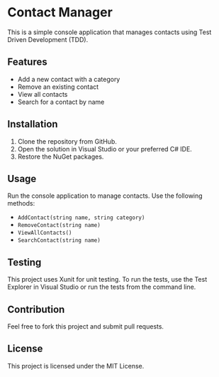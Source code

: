 # Contact Manager

This is a simple console application that manages contacts using Test Driven Development (TDD).

## Features

- Add a new contact with a category
- Remove an existing contact
- View all contacts
- Search for a contact by name

## Installation

1. Clone the repository from GitHub.
2. Open the solution in Visual Studio or your preferred C# IDE.
3. Restore the NuGet packages.

## Usage

Run the console application to manage contacts. Use the following methods:

- `AddContact(string name, string category)`
- `RemoveContact(string name)`
- `ViewAllContacts()`
- `SearchContact(string name)`

## Testing

This project uses Xunit for unit testing. To run the tests, use the Test Explorer in Visual Studio or run the tests from the command line.

## Contribution

Feel free to fork this project and submit pull requests.

## License

This project is licensed under the MIT License.

